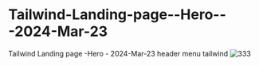 # Tailwind-Landing-page--Hero---2024-Mar-23
Tailwind Landing page -Hero - 2024-Mar-23  header menu tailwind
![333](https://github.com/ravinath93/Tailwind-Landing-page--Hero---2024-Mar-23/assets/143611757/ed01208d-dfc1-4ee3-888a-4166232eaff7)
